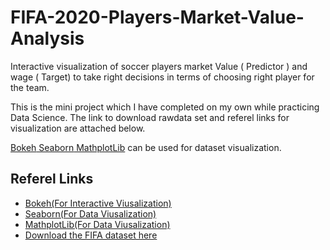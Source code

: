 # FIFA-2020-Players-Market-Value-Analysis
Interactive visualization of soccer players market Value ( Predictor ) and wage ( Target) to take right decisions in terms of choosing right player for the team.

This is the mini project which I have completed on my own while practicing Data Science. The link to download rawdata set and referel links for visualization are attached below. 

<a href = "https://docs.bokeh.org/en/latest/docs/user_guide/tools.html"> Bokeh</a><span><a href = "https://seaborn.pydata.org/#"> Seaborn</a></span><span><a href = "https://matplotlib.org/gallery/index.html"> MathplotLib</a></span> can be used for dataset visualization. 




<h2>Referel Links</h2>

<ul>
<li><a href = "https://docs.bokeh.org/en/latest/docs/user_guide/tools.html"> Bokeh(For Interactive Viusalization)</a></li>
<li><a href = "https://seaborn.pydata.org/#"> Seaborn(For Data Viusalization)</a></li>
<li><a href = "https://matplotlib.org/gallery/index.html"> MathplotLib(For Data Viusalization)</a></li>
<li><a href = "https://www.kaggle.com/karangadiya/fifa19"> Download the FIFA dataset here</a></li>

</ul>
